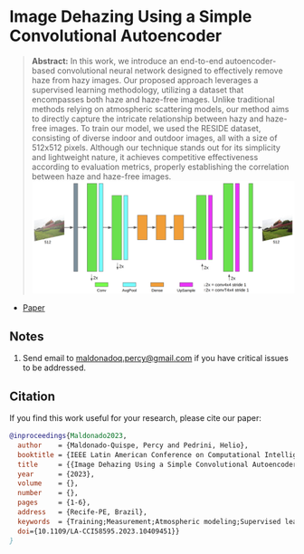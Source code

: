 # Image Dehazing Using a Simple Convolutional Autoencoder

> **Abstract:** 
In this work, we introduce an end-to-end autoencoder-based convolutional neural network designed to effectively remove haze from hazy images. Our proposed approach leverages a supervised learning methodology, utilizing a dataset that encompasses both haze and haze-free images. Unlike traditional methods relying on atmospheric scattering models, our method aims to directly capture the intricate relationship between hazy and haze-free images. To train our model, we used the RESIDE dataset, consisting of diverse indoor and outdoor images, all with a size of 512x512 pixels. Although our technique stands out for its simplicity and lightweight nature, it achieves competitive effectiveness according to evaluation metrics, properly establishing the correlation between haze and haze-free images.
![ae-dehazing](files/architecture.png)
- [Paper](https://ieeexplore.ieee.org/abstract/document/10409451)

## Notes
1. Send email to maldonadoq.percy@gmail.com if you have critical issues to be addressed.

## Citation

If you find this work useful for your research, please cite our paper:

```bibtex
@inproceedings{Maldonado2023,
  author    = {Maldonado-Quispe, Percy and Pedrini, Helio},
  booktitle = {IEEE Latin American Conference on Computational Intelligence (LA-CCI)},
  title     = {{Image Dehazing Using a Simple Convolutional Autoencoder}},
  year      = {2023},
  volume    = {},
  number    = {},
  pages     = {1-6},
  address   = {Recife-PE, Brazil},
  keywords  = {Training;Measurement;Atmospheric modeling;Supervised learning;Neural networks;Scattering;Convolutional neural networks;Image Dehazing;Autoencoder;Convolutional Neural Network},
  doi={10.1109/LA-CCI58595.2023.10409451}}
}
```